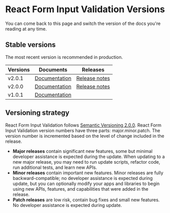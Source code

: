 # React Form Input Validation Versions

You can come back to this page and switch the version of the docs you're reading at any time.

## Stable versions

The most recent version is recommended in production.

|Versions|Documents|Releases|
|--------|---------|--------|
|v2.0.1|[Documentation](https://gokulakannant.github.io/react-form-input-validation/v2.0.1/index.html)|[Release notes](https://github.com/gokulakannant/react-form-input-validation/releases/tag/v2.0.1)|
|v2.0.0|[Documentation](https://gokulakannant.github.io/react-form-input-validation/v2.0.0/index.html)|[Release notes](https://github.com/gokulakannant/react-form-input-validation/releases/tag/v2.0.0)|
|v1.0.1|[Documentation](https://gokulakannant.github.io/react-form-input-validation/index.html)|             |

## Versioning strategy

React Form Input Validation follows [Semantic Versioning 2.0.0](https://semver.org/spec/v2.0.0.html). React Form Input Validation version numbers have three parts: major.minor.patch. The version number is incremented based on the level of change included in the release.

* **Major releases** contain significant new features, some but minimal developer assistance is expected during the update. When updating to a new major release, you may need to run update scripts, refactor code, run additional tests, and learn new APIs.
* **Minor releases** contain important new features. Minor releases are fully backward-compatible; no developer assistance is expected during update, but you can optionally modify your apps and libraries to begin using new APIs, features, and capabilities that were added in the release.
* **Patch releases** are low risk, contain bug fixes and small new features. No developer assistance is expected during update.

